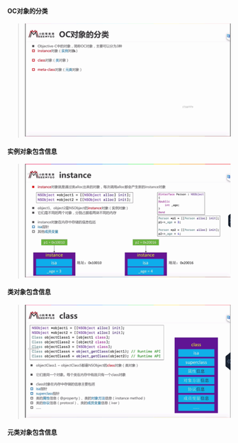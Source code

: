 #### OC对象的分类

> #### ![](/assets/OC内存分类.png)

#### 实例对象包含信息

> ![](/assets/instance内存结构.png)

#### 类对象包含信息

> #### ![](/assets/class内存结构.png)

**元类对象包含信息**

>



